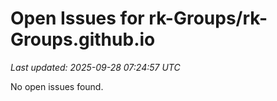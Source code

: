 # Open Issues for rk-Groups/rk-Groups.github.io

*Last updated: 2025-09-28 07:24:57 UTC*

No open issues found.
